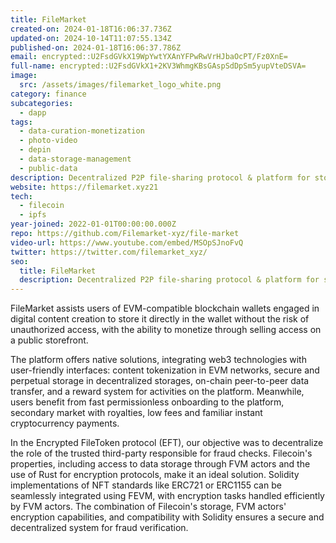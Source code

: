 ```yaml
---
title: FileMarket
created-on: 2024-01-18T16:06:37.736Z
updated-on: 2024-10-14T11:07:55.134Z
published-on: 2024-01-18T16:06:37.786Z
email: encrypted::U2FsdGVkX19WpYwtYXAnYFPwRwVrHJbaOcPT/Fz0XnE=
full-name: encrypted::U2FsdGVkX1+2KV3WhmgKBsGAspSdDpSm5yupVteDSVA=
image:
  src: /assets/images/filemarket_logo_white.png
category: finance
subcategories:
  - dapp
tags:
  - data-curation-monetization
  - photo-video
  - depin
  - data-storage-management
  - public-data
description: Decentralized P2P file-sharing protocol & platform for storing, transferring, and trading digital goods.
website: https://filemarket.xyz21
tech:
  - filecoin
  - ipfs
year-joined: 2022-01-01T00:00:00.000Z
repo: https://github.com/Filemarket-xyz/file-market
video-url: https://www.youtube.com/embed/MSOpSJnoFvQ
twitter: https://twitter.com/filemarket_xyz/
seo:
  title: FileMarket
  description: Decentralized P2P file-sharing protocol & platform for storing, transferring, and trading digital goods.
---
```


FileMarket assists users of EVM-compatible blockchain wallets engaged in digital content creation to store it directly in the wallet without the risk of unauthorized access, with the ability to monetize through selling access on a public storefront.

The platform offers native solutions, integrating web3 technologies with user-friendly interfaces: content tokenization in EVM networks, secure and perpetual storage in decentralized storages, on-chain peer-to-peer data transfer, and a reward system for activities on the platform. Meanwhile, users benefit from fast permissionless onboarding to the platform, secondary market with royalties, low fees and familiar instant cryptocurrency payments.

In the Encrypted FileToken protocol (EFT), our objective was to decentralize the role of the trusted third-party responsible for fraud checks. Filecoin's properties, including access to data storage through FVM actors and the use of Rust for encryption protocols, make it an ideal solution. Solidity implementations of NFT standards like ERC721 or ERC1155 can be seamlessly integrated using FEVM, with encryption tasks handled efficiently by FVM actors. The combination of Filecoin's storage, FVM actors' encryption capabilities, and compatibility with Solidity ensures a secure and decentralized system for fraud verification.
